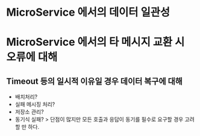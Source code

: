 # MicroService 에서의 데이터 일관성
# MicroService 에서의 타 메시지 교환 시 오류에 대해
## Timeout 등의 일시적 이유일 경우 데이터 복구에 대해
- 배치처리?
- 실패 메시징 처리?
- 저장소 관리?
- 동기식 실패? > 단점이 많지만 모든 호출과 응답이 동기를 필수로 요구할 경우 고려할 만 하다.
